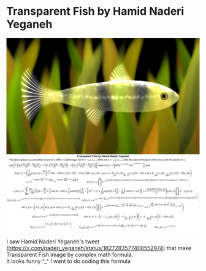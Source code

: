 # Transparent Fish by Hamid Naderi Yeganeh
<img src="./transparent_fish.jpeg">  

I saw Hamid Naderi Yeganeh's tweet (https://x.com/naderi_yeganeh/status/1827283577408552974) that make Transparent Fish image by complex math formula.  
It looks funny ^_^ I want to do coding this formula
